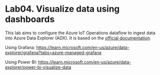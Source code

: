 # Lab04. Visualize data using dashboards

This lab aims to configure the Azure IoT Operations dataflow to ingest data into Azure Data Explorer (ADX). It is based on the [official documentation](https://learn.microsoft.com/en-us/azure/iot-operations/connect-to-cloud/howto-configure-adx-endpoint).



Using Grafana: https://learn.microsoft.com/en-us/azure/data-explorer/grafana?tabs=azure-managed-grafana

Using Power BI: https://learn.microsoft.com/en-us/azure/data-explorer/power-bi-visualize-data


